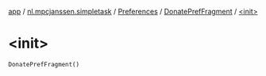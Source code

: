 [app](../../../index.md) / [nl.mpcjanssen.simpletask](../../index.md) / [Preferences](../index.md) / [DonatePrefFragment](index.md) / [&lt;init&gt;](.)

# &lt;init&gt;

`DonatePrefFragment()`
